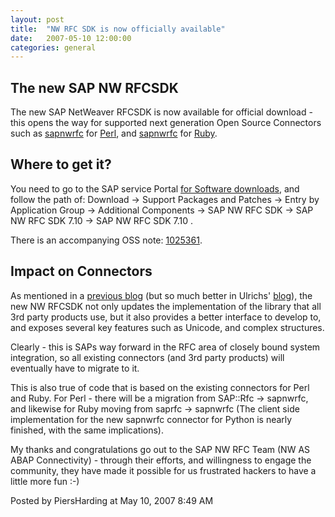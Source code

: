 ```yaml
---
layout: post
title:  "NW RFC SDK is now officially available"
date:   2007-05-10 12:00:00
categories: general
---
```



<h2>The new SAP NW RFCSDK</h2>
<p>
The new SAP NetWeaver RFCSDK is now available for official download - this opens the way for supported next generation Open Source Connectors such as <a href="http://search.cpan.org/search?dist=sapnwrfc" target="_blank">sapnwrfc</a> for <a href="http://www.perl.org" target="_blank">Perl</a>, and <a href="http://raa.ruby-lang.org/project/sapnwrfc" target="_blank">sapnwrfc</a> for <a href="http://www.ruby-lang.org" target="_blank">Ruby</a>.
</p>
<h2>Where to get it?</h2>
<p>
You need to go to the SAP service Portal <a href="http://service.sap.com/swdc">for Software downloads</a>, and follow the path of:
Download -&gt; Support Packages and Patches                                          
-&gt; Entry by Application Group -&gt; Additional Components  -&gt; SAP NW RFC                                            
SDK -&gt; SAP NW RFC SDK 7.10 -&gt; SAP NW RFC SDK 7.10                  .
</p>
<p>
There is an accompanying   OSS note:    <a href="https://service.sap.com/sap/support/notes/1025361" target="_blank">                                      
 1025361</a>.
</p>
<p>
<h2>Impact on Connectors</h2>
As mentioned in a 
<a href="https://weblogs.sdn.sap.com/cs/weblog/view/wlg/5827" target="_blank">previous blog</a> (but so much better in Ulrichs' <a href="https://www.sdn.sap.com/irj/sdn/weblogs?blog=/pub/wlg/6528" target="_blank">blog</a>), the new NW RFCSDK not only updates the implementation of the library that all 3rd party products use, but it also provides a better interface to develop to, and exposes several key features such as Unicode, and complex structures.</p>
<p>
Clearly - this is SAPs way forward in the RFC area of closely bound system integration, so all existing connectors  (and 3rd party products) will eventually have to migrate to it.
</p>
<p>
This is also true of code that is based on the existing connectors for Perl and Ruby.  For Perl - there will be a migration from SAP::Rfc -&gt; sapnwrfc, and likewise for Ruby moving from saprfc -&gt; sapnwrfc  (The client side implementation for the new sapnwrfc connector for Python is nearly finished, with the same implications).
</p>
<p>
My thanks and congratulations go out to the SAP NW RFC Team (NW AS ABAP Connectivity) - through their efforts, and willingness to engage the community, they have made it possible for us frustrated hackers to have a little more fun :-)
</p>

<div id="a000073more"><div id="more">

</div></div>

<p class="posted">Posted by PiersHarding at May 10, 2007  8:49 AM</p>





